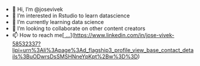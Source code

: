 - 👋 Hi, I’m @josevivek
- 👀 I’m interested in Rstudio to learn datascience
- 🌱 I’m currently learning data science 
- 💞️ I’m looking to collaborate on other content creators
- 📫 How to reach me[[ ...](https://www.linkedin.com/in/jose-vivek-58532337?lipi=urn%3Ali%3Apage%3Ad_flagship3_profile_view_base_contact_details%3BuODwrsDsSMSHNneYpKpt%2Bw%3D%3D)](https://www.linkedin.com/in/jose-vivek-58532337?lipi=urn%3Ali%3Apage%3Ad_flagship3_profile_view_base_contact_details%3BuODwrsDsSMSHNneYpKpt%2Bw%3D%3D)

<!---
josevivek/josevivek is a ✨ special ✨ repository because its `README.md` (this file) appears on your GitHub profile.
You can click the Preview link to take a look at your changes.
--->
